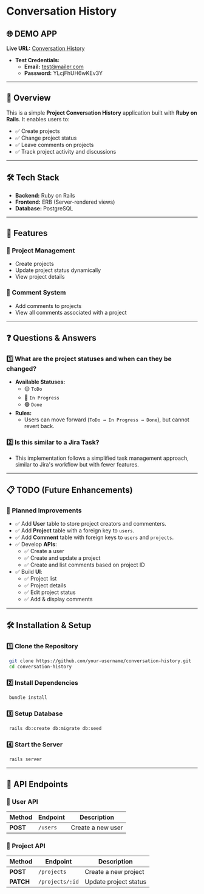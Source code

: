 # Conversation History

## 🌐 DEMO APP
**Live URL:** [Conversation History](https://conversation-history-0746b132b7c4.herokuapp.com/)
- **Test Credentials:**
  - **Email:** test@mailer.com
  - **Password:** YLcjFhUH6wKEv3Y

---

## 📌 Overview
This is a simple **Project Conversation History** application built with **Ruby on Rails**. It enables users to:
- ✅ Create projects
- ✅ Change project status
- ✅ Leave comments on projects
- ✅ Track project activity and discussions

---

## 🛠 Tech Stack
- **Backend:** Ruby on Rails
- **Frontend:** ERB (Server-rendered views)
- **Database:** PostgreSQL

---

## 🚀 Features
### **📂 Project Management**
- Create projects
- Update project status dynamically
- View project details

### **💬 Comment System**
- Add comments to projects
- View all comments associated with a project

---

## ❓ Questions & Answers
### **1️⃣ What are the project statuses and when can they be changed?**
- **Available Statuses:**
  - 🟡 `ToDo`
  - 🔵 `In Progress`
  - 🟢 `Done`
- **Rules:**
  - Users can move forward (`ToDo → In Progress → Done`), but cannot revert back.

### **2️⃣ Is this similar to a Jira Task?**
- This implementation follows a simplified task management approach, similar to Jira's workflow but with fewer features.

---

## 📋 TODO (Future Enhancements)
### **🔧 Planned Improvements**
- ✅ Add **User** table to store project creators and commenters.
- ✅ Add **Project** table with a foreign key to `users`.
- ✅ Add **Comment** table with foreign keys to `users` and `projects`.
- ✅ Develop **APIs**:
  - ✅ Create a user
  - ✅ Create and update a project
  - ✅ Create and list comments based on project ID
- ✅ Build **UI**:
  - ✅ Project list
  - ✅ Project details
  - ✅ Edit project status
  - ✅ Add & display comments

---

## 🛠 Installation & Setup
### **1️⃣ Clone the Repository**
```bash
 git clone https://github.com/your-username/conversation-history.git
 cd conversation-history
```

### **2️⃣ Install Dependencies**
```bash
 bundle install
```

### **3️⃣ Setup Database**
```bash
 rails db:create db:migrate db:seed
```

### **4️⃣ Start the Server**
```bash
 rails server
```

---

## 📡 API Endpoints
### **👤 User API**
| Method | Endpoint | Description |
|--------|-------------|-------------|
| **POST** | `/users`    | Create a new user |

### **📂 Project API**
| Method | Endpoint | Description |
|--------|-------------|-------------|
| **POST** | `/projects` | Create a new project |
| **PATCH** | `/projects/:id` | Update project status |
